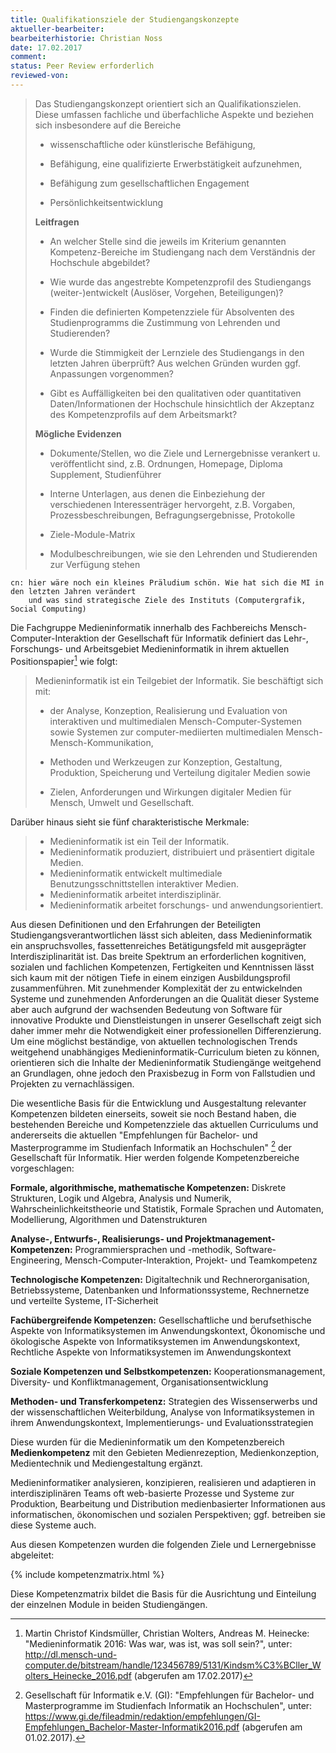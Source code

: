 ```yaml
---
title: Qualifikationsziele der Studiengangskonzepte
aktueller-bearbeiter: 
bearbeiterhistorie: Christian Noss
date: 17.02.2017
comment:
status: Peer Review erforderlich
reviewed-von:
---
```



>  Das Studiengangskonzept orientiert sich an Qualifikationszielen. Diese umfassen fachliche und überfachliche Aspekte und beziehen sich insbesondere auf die Bereiche
>
>  -   wissenschaftliche oder künstlerische Befähigung,
>
>  -   Befähigung, eine qualifizierte Erwerbstätigkeit aufzunehmen,
>
>  -   Befähigung zum gesellschaftlichen Engagement
>
>  -   Persönlichkeitsentwicklung
>  
>**Leitfragen**
>
>-   An welcher Stelle sind die jeweils im Kriterium genannten Kompetenz-Bereiche im Studiengang nach dem Verständnis der Hochschule abgebildet?
>
>-   Wie wurde das angestrebte Kompetenzprofil des Studiengangs (weiter-)entwickelt (Auslöser, Vorgehen, Beteiligungen)?
>
>-   Finden die definierten Kompetenzziele für Absolventen des Studienprogramms die Zustimmung von Lehrenden und Studierenden?
>
>-   Wurde die Stimmigkeit der Lernziele des Studiengangs in den letzten Jahren überprüft? Aus welchen Gründen wurden ggf. Anpassungen vorgenommen?
>
>-   Gibt es Auffälligkeiten bei den qualitativen oder quantitativen Daten/Informationen der Hochschule hinsichtlich der Akzeptanz des Kompetenzprofils auf dem Arbeitsmarkt?
>
>**Mögliche Evidenzen**
>
>-   Dokumente/Stellen, wo die Ziele und Lernergebnisse verankert u. veröffentlicht sind, z.B. Ordnungen, Homepage, Diploma Supplement, Studienführer
>
>-   Interne Unterlagen, aus denen die Einbeziehung der verschiedenen Interessenträger hervorgeht, z.B. Vorgaben, Prozessbeschreibungen, Befragungsergebnisse, Protokolle
>
>-   Ziele-Module-Matrix
>
>-   Modulbeschreibungen, wie sie den Lehrenden und Studierenden zur Verfügung stehen


~~~
cn: hier wäre noch ein kleines Präludium schön. Wie hat sich die MI in den letzten Jahren verändert
	und was sind strategische Ziele des Instituts (Computergrafik, Social Computing)
~~~

Die Fachgruppe Medieninformatik innerhalb des Fachbereichs Mensch-Computer-Interaktion der Gesellschaft für Informatik definiert das Lehr-, Forschungs- und Arbeitsgebiet Medieninformatik in ihrem aktuellen Positionspapier[^positionspapier-gi-mci-mi] wie folgt:

> Medieninformatik ist ein Teilgebiet der Informatik. Sie beschäftigt sich mit:
>- der Analyse, Konzeption, Realisierung und Evaluation von interaktiven und multimedialen Mensch-Computer-Systemen sowie Systemen zur computer-mediierten multimedialen Mensch-Mensch-Kommunikation,
>
>- Methoden und Werkzeugen zur Konzeption, Gestaltung, Produktion, Speicherung und Verteilung digitaler Medien sowie
>- Zielen, Anforderungen und Wirkungen digitaler Medien für Mensch, Umwelt und Gesellschaft.


Darüber hinaus sieht sie fünf charakteristische Merkmale:
> - Medieninformatik ist ein Teil der Informatik.
> - Medieninformatik produziert, distribuiert und präsentiert digitale Medien.
> - Medieninformatik entwickelt multimediale Benutzungsschnittstellen interaktiver Medien.
> - Medieninformatik arbeitet interdisziplinär.
> - Medieninformatik arbeitet forschungs- und anwendungsorientiert.

Aus diesen Definitionen und den Erfahrungen der Beteiligten Studiengangsverantwortlichen lässt sich ableiten, dass Medieninformatik ein anspruchsvolles, fassettenreiches Betätigungsfeld mit ausgeprägter Interdisziplinarität ist. Das breite Spektrum an erforderlichen kognitiven, sozialen und fachlichen Kompetenzen, Fertigkeiten und Kenntnissen lässt sich kaum mit der nötigen Tiefe in einem einzigen Ausbildungsprofil zusammenführen. Mit zunehmender Komplexität der zu entwickelnden Systeme und zunehmenden Anforderungen an die Qualität dieser Systeme aber auch aufgrund der wachsenden Bedeutung von Software für innovative Produkte und Dienstleistungen in unserer Gesellschaft zeigt sich daher immer mehr die Notwendigkeit einer professionellen Differenzierung. Um eine möglichst beständige, von aktuellen technologischen Trends weitgehend unabhängiges Medieninformatik-Curriculum bieten zu können, orientieren sich die Inhalte der Medieninformatik Studiengänge weitgehend an Grundlagen, ohne jedoch den Praxisbezug in Form von Fallstudien und Projekten zu vernachlässigen.

Die wesentliche Basis für die Entwicklung und Ausgestaltung relevanter Kompetenzen bildeten einerseits, soweit sie noch Bestand haben, die bestehenden Bereiche und Kompetenzziele das aktuellen Curriculums und andererseits die aktuellen "Empfehlungen für Bachelor- und Masterprogramme im Studienfach Informatik an Hochschulen" [^gi-empfehlungen] der Gesellschaft für Informatik. Hier werden folgende Kompetenzbereiche vorgeschlagen:

**Formale, algorithmische, mathematische Kompetenzen:** Diskrete Strukturen, Logik und Algebra, Analysis und Numerik, Wahrscheinlichkeitstheorie und Statistik, Formale Sprachen und Automaten, Modellierung, Algorithmen und Datenstrukturen

**Analyse-, Entwurfs-, Realisierungs- und Projektmanagement-Kompetenzen:** Programmiersprachen und -methodik, Software-Engineering, Mensch-Computer-Interaktion, Projekt- und Teamkompetenz

**Technologische Kompetenzen:** Digitaltechnik und Rechnerorganisation, Betriebssysteme, Datenbanken und Informationssysteme, Rechnernetze und verteilte Systeme, IT-Sicherheit

**Fachübergreifende Kompetenzen:** Gesellschaftliche und berufsethische Aspekte von Informatiksystemen im Anwendungskontext, Ökonomische und ökologische Aspekte von Informatiksystemen im Anwendungskontext, Rechtliche Aspekte von Informatiksystemen im Anwendungskontext

**Soziale Kompetenzen und Selbstkompetenzen:** Kooperationsmanagement, Diversity- und Konfliktmanagement, Organisationsentwicklung

**Methoden- und Transferkompetenz:** Strategien des Wissenserwerbs und der wissenschaftlichen Weiterbildung, Analyse von Informatiksystemen in ihrem Anwendungskontext, Implementierungs- und Evaluationsstrategien

Diese wurden für die Medieninformatik um den Kompetenzbereich **Medienkompetenz** mit den Gebieten Medienrezeption, Medienkonzeption, Medientechnik und Mediengestaltung ergänzt.


Medieninformatiker analysieren, konzipieren, realisieren und adaptieren in interdisziplinären Teams oft web-basierte Prozesse und Systeme zur Produktion, Bearbeitung und Distribution medienbasierter Informationen aus informatischen, ökonomischen und sozialen Perspektiven; ggf. betreiben sie diese Systeme auch. 

Aus diesen Kompetenzen wurden die folgenden Ziele und Lernergebnisse abgeleitet:

{% include kompetenzmatrix.html %}

Diese Kompetenzmatrix bildet die Basis für die Ausrichtung und Einteilung der einzelnen Module in beiden Studiengängen.


[^gi-empfehlungen]: Gesellschaft für Informatik e.V. (GI): "Empfehlungen für Bachelor- und Masterprogramme im Studienfach Informatik an Hochschulen", unter: https://www.gi.de/fileadmin/redaktion/empfehlungen/GI-Empfehlungen_Bachelor-Master-Informatik2016.pdf (abgerufen am 01.02.2017).
[^positionspapier-gi-mci-mi]: Martin Christof Kindsmüller, Christian Wolters, Andreas M. Heinecke: "Medieninformatik 2016: Was war, was ist, was soll sein?", unter: http://dl.mensch-und-computer.de/bitstream/handle/123456789/5131/Kindsm%C3%BCller_Wolters_Heinecke_2016.pdf (abgerufen am 17.02.2017)